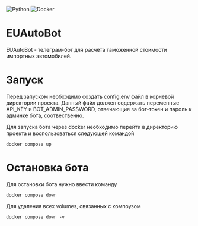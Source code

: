 ![Python](https://img.shields.io/badge/Python-14354C?style=badge&logo=python&logoColor=white)
![Docker](https://img.shields.io/badge/docker-%230db7ed.svg?style=badge&logo=docker&logoColor=white)

# EUAutoBot

EUAutoBot - телеграм-бот для расчёта таможенной стоимости импортных автомобилей.

# Запуск

Перед запуском необходимо создать config.env файл в корневой директории проекта.
Данный файл должен содержать переменные API_KEY и BOT_ADMIN_PASSWORD, отвечающие за бот-токен и пароль к админке бота, соотвественно.

Для запуска бота через docker необходимо перейти в директорию проекта и воспользоваться следующей командой

```
docker compose up 
```

# Остановка бота

Для остановки бота нужно ввести команду
```
docker compose down
```

Для удаления всех volumes, связанных с компоузом
```
docker compose down -v
```
